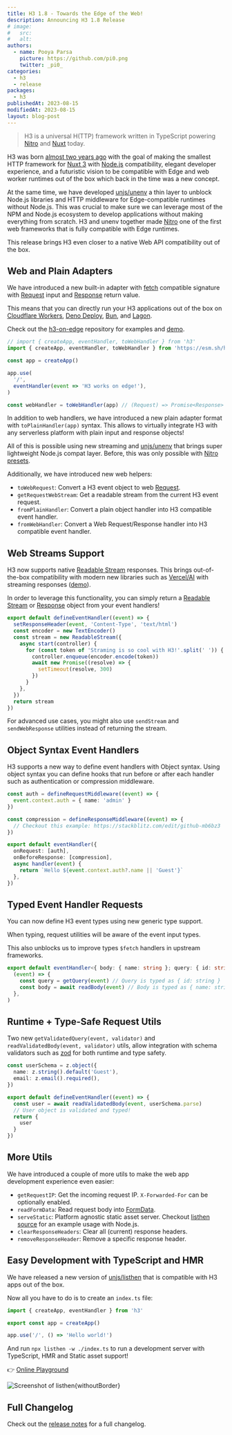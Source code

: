```yaml
---
title: H3 1.8 - Towards the Edge of the Web!
description: Announcing H3 1.8 Release
# image:
#   src:
#   alt:
authors:
  - name: Pooya Parsa
    picture: https://github.com/pi0.png
    twitter: _pi0_
categories:
  - h3
  - release
packages:
  - h3
publishedAt: 2023-08-15
modifiedAt: 2023-08-15
layout: blog-post
---
```


> H3 is a universal H(TTP) framework written in TypeScript powering [Nitro](https://nitro.unjs.io/) and [Nuxt](https://nuxt.com/) today.

H3 was born [almost two years ago](https://github.com/unjs/h3/tree/cbc8909b2003d6d5df694ab7a36aa067cc990c74) with the goal of making the smallest  HTTP framework for [Nuxt 3](https://nuxt.com/) with [Node.js](https://nodejs.org/en) compatibility, elegant developer experience, and a futuristic vision to be compatible with Edge and web worker runtimes out of the box which back in the time was a new concept.

At the same time, we have developed [unjs/unenv](https://github.com/unjs/unenv/tree/main) a thin layer to unblock Node.js libraries and HTTP middleware for Edge-compatible runtimes without Node.js. This was crucial to make sure we can leverage most of the NPM and Node.js ecosystem to develop applications without making everything from scratch. H3 and unenv together made [Nitro](https://nitro.unjs.io) one of the first web frameworks that is fully compatible with Edge runtimes.

This release brings H3 even closer to a native Web API compatibility out of the box.

## Web and Plain Adapters

We have introduced a new built-in adapter with [fetch](https://developer.mozilla.org/en-US/docs/Web/API/Fetch_API) compatible signature with [Request](https://developer.mozilla.org/en-US/docs/Web/API/Request) input and [Response](https://developer.mozilla.org/en-US/docs/Web/API/Response) return value.

This means that you can directly run your H3 applications out of the box on [Cloudflare Workers](https://workers.cloudflare.com/), [Deno Deploy](https://deno.com/deploy), [Bun](https://bun.sh/), and [Lagon](https://lagon.app/).

Check out the [h3-on-edge](https://github.com/pi0/h3-on-edge) repository for examples and [demo](https://h3-on-edge.deno.dev/).

```ts
// import { createApp, eventHandler, toWebHandler } from 'h3'
import { createApp, eventHandler, toWebHandler } from 'https://esm.sh/h3@1.8.0'

const app = createApp()

app.use(
  '/',
  eventHandler(event => 'H3 works on edge!'),
)

const webHandler = toWebHandler(app) // (Request) => Promise<Response>
```

In addition to web handlers, we have introduced a new plain adapter format with `toPlainHandler(app)` syntax. This allows to virtually integrate H3 with any serverless platform with plain input and response objects!

All of this is possible using new streaming and [unjs/unenv](https://unenv.unjs.io) that brings super lightweight Node.js compat layer. Before, this was only possible with [Nitro presets](https://nitro.unjs.io/deploy).

Additionally, we have introduced new web helpers:

- `toWebRequest`: Convert a H3 event object to web [Request](https://developer.mozilla.org/en-US/docs/Web/API/Request).
- `getRequestWebStream`: Get a readable stream from the current H3 event request.
- `fromPlainHandler`: Convert a plain object handler into H3 compatible event handler.
- `fromWebHandler`: Convert a Web Request/Response handler into H3 compatible event handler.

## Web Streams Support

H3 now supports native [Readable Stream](https://developer.mozilla.org/en-US/docs/Web/API/ReadableStream) responses. This brings out-of-the-box compatibility with modern new libraries such as [Vercel/AI](https://github.com/vercel/ai) with streaming responses ([demo](https://github.com/Hebilicious/nuxt-openai-vercel-edge-demo)).

In order to leverage this functionality, you can simply return a [Readable Stream](https://developer.mozilla.org/en-US/docs/Web/API/ReadableStream) or [Response](https://developer.mozilla.org/en-US/docs/Web/API/Response) object from your event handlers!

```ts
export default defineEventHandler((event) => {
  setResponseHeader(event, 'Content-Type', 'text/html')
  const encoder = new TextEncoder()
  const stream = new ReadableStream({
    async start(controller) {
      for (const token of 'Straming is so cool with H3!'.split(' ')) {
        controller.enqueue(encoder.encode(token))
        await new Promise((resolve) => {
          setTimeout(resolve, 300)
        })
      }
    },
  })
  return stream
})
```

For advanced use cases, you might also use `sendStream` and `sendWebResponse` utilities instead of returning the stream.

## Object Syntax Event Handlers

H3 supports a new way to define event handlers with Object syntax. Using object syntax you can define hooks that run before or after each handler such as authentication or compression middleware.

```ts
const auth = defineRequestMiddleware((event) => {
  event.context.auth = { name: 'admin' }
})

const compression = defineResponseMiddleware((event) => {
  // Checkout this example: https://stackblitz.com/edit/github-mb6bz3
})

export default eventHandler({
  onRequest: [auth],
  onBeforeResponse: [compression],
  async handler(event) {
    return `Hello ${event.context.auth?.name || 'Guest'}`
  },
})
```

## Typed Event Handler Requests

You can now define H3 event types using new generic type support.

When typing, request utilities will be aware of the event input types.

This also unblocks us to improve types `$fetch` handlers in upstream frameworks.

```ts
export default eventHandler<{ body: { name: string }; query: { id: string } }>(
  (event) => {
    const query = getQuery(event) // Query is typed as { id: string }
    const body = await readBody(event) // Body is typed as { name: string }
  },
)
```

## Runtime + Type-Safe Request Utils

Two new `getValidatedQuery(event, validator)` and `readValidatedBody(event, validator)` utils, allow integration with schema validators such as [zod](https://zod.dev/) for both runtime and type safety.

```ts
const userSchema = z.object({
  name: z.string().default('Guest'),
  email: z.email().required(),
})

export default defineEventHandler((event) => {
  const user = await readValidatedBody(event, userSchema.parse)
  // User object is validated and typed!
  return {
    user
  }
})
```

## More Utils

We have introduced a couple of more utils to make the web app development experience even easier:

- `getRequestIP`: Get the incoming request IP. `X-Forwarded-For` can be optionally enabled.
- `readFormData`: Read request body into [FormData](https://developer.mozilla.org/en-US/docs/Web/API/FormData).
- `serveStatic`: Platform agnostic static asset server. Checkout [listhen source](https://github.com/unjs/listhen/blob/af6ea3af3fec4289c00b0ba589ca6f63c6a5dbbd/src/server/dev.ts#L66) for an example usage with Node.js.
- `clearResponseHeaders`: Clear all (current) response headers.
- `removeResponseHeader`: Remove a specific response header.

## Easy Development with TypeScript and HMR

We have released a new version of [unjs/listhen](https://listhen.unjs.io) that is compatible with H3 apps out of the box.

Now all you have to do is to create an `index.ts` file:

```ts
import { createApp, eventHandler } from 'h3'

export const app = createApp()

app.use('/', () => 'Hello world!')
```

And run `npx listhen -w ./index.ts` to run a development server with TypeScript, HMR and Static asset support!

👉 [Online Playground](https://stackblitz.com/github/unjs/h3/tree/main/playground?startScript=dev)

![Screenshot of listhen](https://raw.githubusercontent.com/unjs/listhen/main/.assets/screenshot.png){withoutBorder}

## Full Changelog

Check out the [release notes](https://github.com/unjs/h3/issues/486) for a full changelog. <!-- This need to be updated to the correct release. -->
